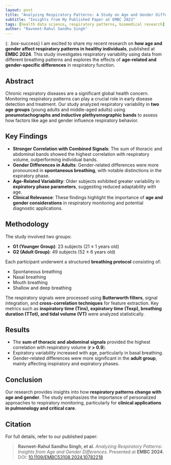 ```yaml
---
layout: post
title: "Analyzing Respiratory Patterns: A Study on Age and Gender Differences"
subtitle: "Insights from My Published Paper at EMBC 2023"
tags: [health data science, respiratory patterns, biomedical research]
author: "Ravneet-Rahul Sandhu Singh"
---
```


{: .box-success}
I am excited to share my recent research on **how age and gender affect
respiratory patterns in healthy individuals**, published at **EMBC 2024**. This
study investigates respiratory variability using data from different breathing
patterns and explores the effects of **age-related and gender-specific
differences** in respiratory function.

## Abstract

Chronic respiratory diseases are a significant global health concern.
Monitoring respiratory patterns can play a crucial role in early disease
detection and treatment. Our study analyzed respiratory variability in **two
age groups** (young adults and middle-aged adults) using **pneumotachographs
and inductive plethysmographic bands** to assess how factors like age and
gender influence respiratory behavior.

## Key Findings

- **Stronger Correlation with Combined Signals**: The sum of thoracic and
abdominal bands showed the highest correlation with respiratory volume,
outperforming individual bands.
- **Gender Differences in Adults**: Gender-related differences were more
pronounced in **spontaneous breathing**, with notable distinctions in the
expiratory phase.
- **Age-Related Variability**: Older subjects exhibited greater variability in
**expiratory phase parameters**, suggesting reduced adaptability with age.
- **Clinical Relevance**: These findings highlight the importance of **age and
gender considerations** in respiratory monitoring and potential diagnostic
applications.

## Methodology

The study involved two groups:

- **G1 (Younger Group)**: 23 subjects (21 ± 1 years old)
- **G2 (Adult Group)**: 49 subjects (52 ± 6 years old)

Each participant underwent a structured **breathing protocol** consisting of:

- Spontaneous breathing
- Nasal breathing
- Mouth breathing
- Shallow and deep breathing

The respiratory signals were processed using **Butterworth filters**, signal
integration, and **cross-correlation techniques** for feature extraction. Key
metrics such as **inspiratory time (Tins), expiratory time (Texp), breathing
duration (TTot), and tidal volume (VT)** were analyzed statistically.

## Results

- The **sum of thoracic and abdominal signals** provided the highest
correlation with respiratory volume (**r > 0.9**).
- Expiratory variability increased with age, particularly in basal breathing.
- Gender-related differences were more significant in the **adult group**,
mainly affecting inspiratory and expiratory phases.

## Conclusion

Our research provides insights into how **respiratory patterns change with age
and gender**. The study emphasizes the importance of personalized approaches to
respiratory monitoring, particularly for **clinical applications in pulmonology
and critical care**.

## Citation

For full details, refer to our published paper:

> **Ravneet-Rahul Sandhu Singh, et al.** *Analyzing Respiratory Patterns: Insights from Age and Gender Differences.* Presented at **EMBC 2024**.  
> DOI: [10.1109/EMBC53108.2024.10782218](https://doi.org/10.1109/EMBC53108.2024.10782218)
